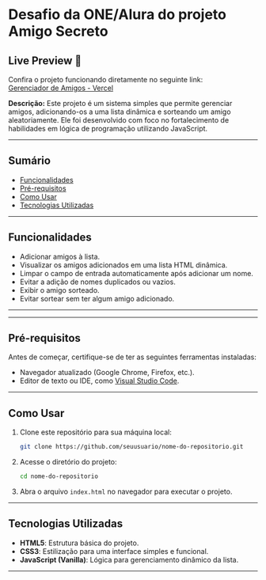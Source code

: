 ﻿# Desafio da ONE/Alura do projeto Amigo Secreto

## Live Preview 🚀
Confira o projeto funcionando diretamente no seguinte link:  
[Gerenciador de Amigos - Vercel]([https://seu-link-vercel.com](https://desafio-one-amigo-secreto.vercel.app/))

**Descrição:**
Este projeto é um sistema simples que permite gerenciar amigos, adicionando-os a uma lista dinâmica e sorteando um amigo aleatoriamente. Ele foi desenvolvido com foco no fortalecimento de habilidades em lógica de programação utilizando JavaScript.

---

## **Sumário**
- [Funcionalidades](#funcionalidades)
- [Pré-requisitos](#pré-requisitos)
- [Como Usar](#como-usar)
- [Tecnologias Utilizadas](#tecnologias-utilizadas)

---

## **Funcionalidades**
- Adicionar amigos à lista.
- Visualizar os amigos adicionados em uma lista HTML dinâmica.
- Limpar o campo de entrada automaticamente após adicionar um nome.
- Evitar a adição de nomes duplicados ou vazios.
- Exibir o amigo sorteado.
- Evitar sortear sem ter algum amigo adicionado.

---

---

## **Pré-requisitos**
Antes de começar, certifique-se de ter as seguintes ferramentas instaladas:
- Navegador atualizado (Google Chrome, Firefox, etc.).
- Editor de texto ou IDE, como [Visual Studio Code](https://code.visualstudio.com/).

---

## **Como Usar**
1. Clone este repositório para sua máquina local:
   ```bash
   git clone https://github.com/seuusuario/nome-do-repositorio.git
   ```
2. Acesse o diretório do projeto:
   ```bash
   cd nome-do-repositorio
   ```
3. Abra o arquivo `index.html` no navegador para executar o projeto.

---

## **Tecnologias Utilizadas**
- **HTML5**: Estrutura básica do projeto.
- **CSS3**: Estilização para uma interface simples e funcional.
- **JavaScript (Vanilla)**: Lógica para gerenciamento dinâmico da lista.

---
